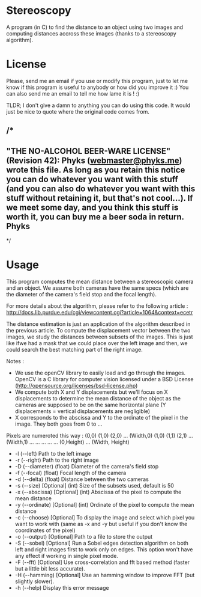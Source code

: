 Stereoscopy
===========

A program (in C) to find the distance to an object using two images and computing distances accross these images (thanks to a stereoscopy algorithm).


License
=======
Please, send me an email if you use or modify this program, just to let me know if this program is useful to anybody or how did you improve it :) You can also send me an email to tell me how lame it is ! :)

TLDR; I don't give a damn to anything you can do using this code. It would just be nice to quote where the original code comes from.

/* 
--------------------------------------------------------------------------------
"THE NO-ALCOHOL BEER-WARE LICENSE" (Revision 42):
Phyks (webmaster@phyks.me) wrote this file. As long as you retain this notice you
can do whatever you want with this stuff (and you can also do whatever you want
with this stuff without retaining it, but that's not cool...). If we meet some
day, and you think this stuff is worth it, you can buy me a beer soda
in return.
Phyks
---------------------------------------------------------------------------------
*/

Usage
=====
This program computes the mean distance between a stereoscopic camera and an object. We assume both cameras have the same specs (which are the diameter of the camera's field stop and the focal length).

For more details about the algorithm, please refer to the following article : http://docs.lib.purdue.edu/cgi/viewcontent.cgi?article=1064&context=ecetr

The distance estimation is just an application of the algorithm described in the previous article. To compute the displacement vector between the two images, we study the distances between subsets of the images. This is just like ifwe had a mask that we could place over the left image and then, we could search the best matching part of the right image.

Notes : 
- We use the openCV library to easily load and go through the images. OpenCV is a C library for computer vision licensed under a BSD License (http://opensource.org/licenses/bsd-license.php)
- We compute both X and Y displacements but we'll focus on X displacements to determine the mean distance of the object as the cameras are supposed to be on the same horizontal plane (Y displacements = vertical displacements are negligible)
- X corresponds to the abscissa and Y to the ordinate of the pixel in the image. They both goes from 0 to ...

Pixels are numeroted this way :
(0,0)  (1,0)	(2,0)	...	(Width,0)
(1,0)	(1,1)	(2,1)	...	(Width,1)
 ...	 ...	 ...	...	  ...
(0,Height)	 ...		(Width, Height)


*	 -l (--left) 	 Path to the left image
*	 -r (--right) 	 Path to the right image
*	 -D (--diameter) (float) Diameter of the camera's field stop
*	 -f (--focal) 	 (float) Focal length of the camera
*	 -d (--delta) 	 (float) Distance between the two cameras
*	 -s (--size) 	 [Optional] (int) Size of the subsets used, default is 50
*	 -x (--abscissa) [Optional] (int) Abscissa of the pixel to compute the mean distance
*	 -y (--ordinate) [Optional] (int) Ordinate of the pixel to compute the mean distance
*	 -c (--choose) 	 [Optional] To display the image and select which pixel you want to work with (same as -x and -y but useful if you don't know the coordinates of the pixel)
*	 -o (--output) 	 [Optional] Path to a file to store the output
*	 -S (--sobel) 	 [Optional] Run a Sobel edges detection algorithm on both left and right images first to work only on edges. This option won't have any effect if working in single pixel mode.
*	 -F (--fft) 	 [Optional] Use cross-correlation and fft based method (faster but a little bit less accurate).
*	 -H (--hamming) 	 [Optional] Use an hamming window to improve FFT (but slightly slower).
*	 -h (--help) 	 Display this error message


